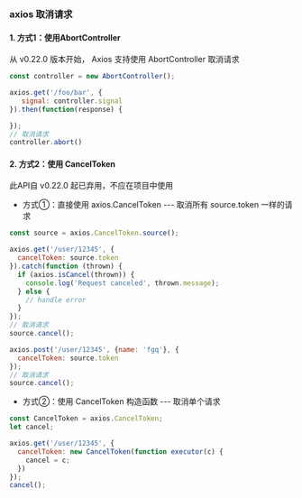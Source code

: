 ### axios 取消请求
#### 1. 方式1：使用AbortController
从 v0.22.0 版本开始， Axios 支持使用 AbortController 取消请求

```js
const controller = new AbortController();

axios.get('/foo/bar', {
   signal: controller.signal
}).then(function(response) {

});
// 取消请求
controller.abort()
```


#### 2. 方式2：使用 CancelToken
此API自 v0.22.0 起已弃用，不应在项目中使用

* 方式①：直接使用 axios.CancelToken --- 取消所有 source.token 一样的请求

```js
const source = axios.CancelToken.source();

axios.get('/user/12345', {
  cancelToken: source.token
}).catch(function (thrown) {
  if (axios.isCancel(thrown)) {
    console.log('Request canceled', thrown.message);
  } else {
    // handle error
  }
});
// 取消请求
source.cancel();

axios.post('/user/12345', {name: 'fgq'}, {
  cancelToken: source.token
});
// 取消请求
source.cancel();
```

*  方式②：使用 CancelToken 构造函数 --- 取消单个请求

```js
const CancelToken = axios.CancelToken;
let cancel;

axios.get('/user/12345', {
  cancelToken: new CancelToken(function executor(c) {
    cancel = c;
  })
});
cancel();
```
